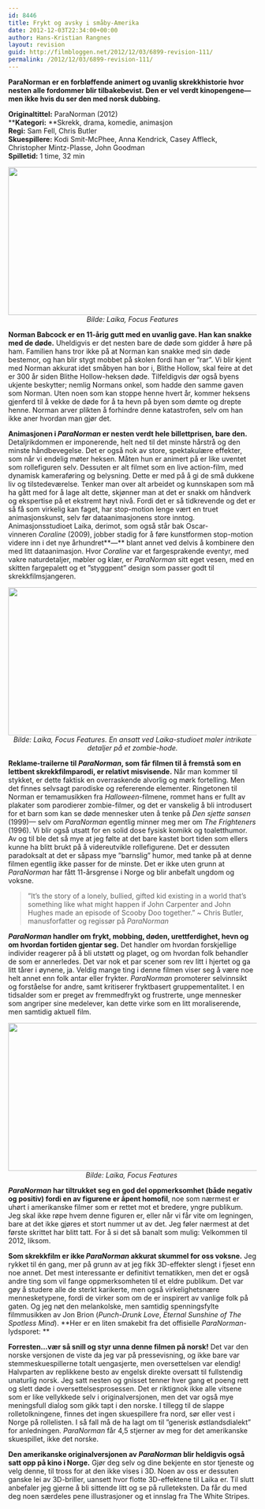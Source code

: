 ```yaml
---
id: 8446
title: Frykt og avsky i småby-Amerika
date: 2012-12-03T22:34:00+00:00
author: Hans-Kristian Rangnes
layout: revision
guid: http://filmbloggen.net/2012/12/03/6899-revision-111/
permalink: /2012/12/03/6899-revision-111/
---
```

**ParaNorman er en forbløffende animert og uvanlig skrekkhistorie hvor nesten alle fordommer blir tilbakebevist. Den er vel verdt kinopengene— men ikke hvis du ser den med norsk dubbing.<!--more-->**

**Originaltittel:** ParaNorman (2012)  
******Kategori:**** **Skrekk, drama, komedie, animasjon  
**Regi:** Sam Fell, Chris Butler  
**Skuespillere:** Kodi Smit-McPhee, Anna Kendrick, Casey Affleck, Christopher Mintz-Plasse, John Goodman  
**Spilletid:** 1 time, 32 min

<p style="text-align: center">
  <a href="http://filmbloggen.net/2012/09/11/frykt-og-avsky-i-smaby-amerika/paranorman2/" rel="attachment wp-att-6910"><img class="aligncenter size-full wp-image-6910" src="http://filmbloggen.net/wp-content/uploads//2012/09/ParaNorman2.jpg" alt="" width="600" height="300" /></a><em>Bilde: Laika, Focus Features</em>
</p>

**Norman Babcock er en 11-årig gutt med en uvanlig gave. Han kan snakke med de døde.** Uheldigvis er det nesten bare de døde som gidder å høre på ham. Familien hans tror ikke på at Norman kan snakke med sin døde bestemor, og han blir stygt mobbet på skolen fordi han er ”rar”. Vi blir kjent med Norman akkurat idet småbyen han bor i, Blithe Hollow, skal feire at det er 300 år siden Blithe Hollow-heksen døde. Tilfeldigvis dør også byens ukjente beskytter; nemlig Normans onkel, som hadde den samme gaven som Norman. Uten noen som kan stoppe henne hvert år, kommer heksens gjenferd til å vekke de døde for å ta hevn på byen som dømte og drepte henne. Norman arver plikten å forhindre denne katastrofen, selv om han ikke aner hvordan man gjør det.

**Animasjonen i _ParaNorman_ er nesten verdt hele billettprisen, bare den.** Detaljrikdommen er imponerende, helt ned til det minste hårstrå og den minste håndbevegelse. Det er også nok av store, spektakulære effekter, som når vi endelig møter heksen. Måten hun er animert på er like uventet som rollefiguren selv. Dessuten er alt filmet som en live action-film, med dynamisk kameraføring og belysning. Dette er med på å gi de små dukkene liv og tilstedeværelse. Tenker man over alt arbeidet og kunnskapen som må ha gått med for å lage alt dette, skjønner man at det er snakk om håndverk og ekspertise på et ekstremt høyt nivå. Fordi det er så tidkrevende og det er så få som virkelig kan faget, har stop-motion lenge vært en truet animasjonskunst, selv før dataanimasjonens store inntog. Animasjonsstudioet Laika, derimot, som også står bak Oscar-vinneren _Coraline_ (2009), jobber stadig for å føre kunstformen stop-motion videre inn i det nye århundret**—** blant annet ved delvis å kombinere den med litt dataanimasjon. Hvor _Coraline_ var et fargesprakende eventyr, med vakre naturdetaljer, møbler og klær, er _ParaNorman_ sitt eget vesen, med en skitten fargepalett og et ”styggpent” design som passer godt til skrekkfilmsjangeren.

<p style="text-align: center">
  <a href="http://filmbloggen.net/2012/09/11/frykt-og-avsky-i-smaby-amerika/paranorman1/" rel="attachment wp-att-6909"><img class="aligncenter size-full wp-image-6909" src="http://filmbloggen.net/wp-content/uploads//2012/09/ParaNorman1.jpg" alt="" width="600" height="300" /></a><em>Bilde: Laika, Focus Features. En ansatt ved Laika-studioet maler intrikate detaljer på et zombie-hode.</em>
</p>

**Reklame-trailerne til _ParaNorman_, som får filmen til å fremstå som en lettbent skrekkfilmparodi, er relativt misvisende.** Når man kommer til stykket, er dette faktisk en overraskende alvorlig og mørk fortelling. Men det finnes selvsagt parodiske og refererende elementer. Ringetonen til Norman er temamusikken fra _Halloween_-filmene, rommet hans er fullt av plakater som parodierer zombie-filmer, og det er vanskelig å bli introdusert for et barn som kan se døde mennesker uten å tenke på _Den sjette sansen_ (1999)— selv om _ParaNorman_ egentlig minner meg mer om _The Frighteners_ (1996). Vi blir også utsatt for en solid dose fysisk komikk og toaletthumor. Av og til ble det så mye at jeg følte at det bare kastet bort tiden som ellers kunne ha blitt brukt på å videreutvikle rollefigurene. Det er dessuten paradoksalt at det er såpass mye ”barnslig” humor, med tanke på at denne filmen egentlig ikke passer for de minste. Det er ikke uten grunn at _ParaNorman_ har fått 11-årsgrense i Norge og blir anbefalt ungdom og voksne.

> ”It’s the story of a lonely, bullied, gifted kid existing in a world that’s something like what might happen if John Carpenter and John Hughes made an episode of Scooby Doo together.” ~ Chris Butler, manusforfatter og regissør på _ParaNorman_

**_ParaNorman_ handler om frykt, mobbing, døden, urettferdighet, hevn og om hvordan fortiden gjentar seg.** Det handler om hvordan forskjellige individer reagerer på å bli utstøtt og plaget, og om hvordan folk behandler de som er annerledes. Det var nok et par scener som rev litt i hjertet og ga litt tårer i øynene, ja. Veldig mange ting i denne filmen viser seg å være noe helt annet enn folk antar eller frykter. _ParaNorman_ promoterer selvinnsikt og forståelse for andre, samt kritiserer fryktbasert gruppementalitet. I en tidsalder som er preget av fremmedfrykt og frustrerte, unge mennesker som angriper sine medelever, kan dette virke som en litt moraliserende, men samtidig aktuell film.

<p style="text-align: center">
  <a href="http://filmbloggen.net/2012/09/11/frykt-og-avsky-i-smaby-amerika/paranorman3/" rel="attachment wp-att-6913"><img class="aligncenter size-full wp-image-6913" src="http://filmbloggen.net/wp-content/uploads//2012/09/ParaNorman3.jpg" alt="" width="600" height="300" /></a><em>Bilde: Laika, Focus Features </em>
</p>

**_ParaNorman_ har tiltrukket seg en god del oppmerksomhet (både negativ og positiv) fordi en av figurene er åpent homofil**, noe som nærmest er uhørt i amerikanske filmer som er rettet mot et bredere, yngre publikum. Jeg skal ikke røpe hvem denne figuren er, eller når vi får vite om legningen, bare at det ikke gjøres et stort nummer ut av det. Jeg føler nærmest at det første skrittet har blitt tatt. For å si det så banalt som mulig: Velkommen til 2012, liksom.

**Som skrekkfilm er ikke _ParaNorman_ akkurat skummel for oss voksne.** Jeg rykket til én gang, mer på grunn av at jeg fikk 3D-effekter slengt i fjeset enn noe annet. Det mest interessante er definitivt tematikken, men det er også andre ting som vil fange oppmerksomheten til et eldre publikum. Det var gøy å studere alle de sterkt karikerte, men også virkelighetsnære mennesketypene, fordi de virker som om de er inspirert av vanlige folk på gaten. Og jeg nøt den melankolske, men samtidig spenningsfylte filmmusikken av Jon Brion (_Punch-Drunk Love_, _Eternal Sunshine of The Spotless Mind_). **Her er en liten smakebit fra det offisielle _ParaNorman_-lydsporet: **

<div class="video-shortcode">
</div>

**Forresten…vær så snill og styr unna denne filmen på norsk!** Det var den norske versjonen de viste da jeg var på pressevisning, og ikke bare var stemmeskuespillerne totalt uengasjerte, men oversettelsen var elendig! Halvparten av replikkene besto av engelsk direkte oversatt til fullstendig unaturlig norsk. Jeg satt nesten og gnisset tenner hver gang et poeng rett og slett døde i oversettelsesprosessen. Det er riktignok ikke alle vitsene som er like vellykkede selv i originalversjonen, men det var også mye meningsfull dialog som gikk tapt i den norske. I tillegg til de slappe rolletolkningene, finnes det ingen skuespillere fra nord, sør eller vest i Norge på rollelisten. I så fall må de ha lagt om til ”generisk østlandsdialekt” for anledningen. _ParaNorman_ får 4,5 stjerner av meg for det amerikanske skuespillet, ikke det norske.

**Den amerikanske originalversjonen av _ParaNorman_ blir heldigvis også satt opp på kino i Norge.** Gjør deg selv og dine bekjente en stor tjeneste og velg denne, til tross for at den ikke vises i 3D. Noen av oss er dessuten ganske lei av 3D-briller, uansett hvor flotte 3D-effektene til Laika er. Til slutt anbefaler jeg gjerne å bli sittende litt og se på rulleteksten. Da får du med deg noen særdeles pene illustrasjoner og et innslag fra The White Stripes.

<div class="video-shortcode">
</div>